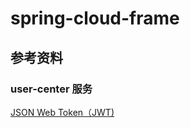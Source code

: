 # spring-cloud-frame

## 参考资料
  ### user-center 服务
<a href="https://github.com/bigmeow/JWT" target="_blank">JSON Web Token（JWT)</a>
